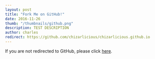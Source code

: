 ```yaml
---
layout: post
title: "Fork Me on GitHub!"
date: 2016-11-26
thumb: "/thumbnails/github.png"
description: TEST DESCRIPTION
author: charles
redirect: https://github.com/chizarlicious/chizarlicious.github.io
---
```


If you are not redirected to GitHub, please click [here](https://github.com/chizarlicious/chizarlicious.github.io).
